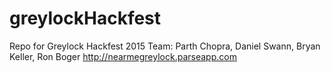 # greylockHackfest
Repo for Greylock Hackfest 2015
Team: Parth Chopra, Daniel Swann, Bryan Keller, Ron Boger
http://nearmegreylock.parseapp.com
